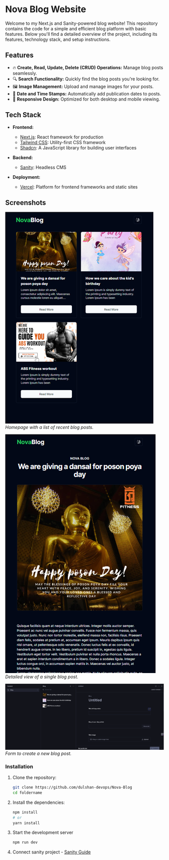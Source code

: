 # Nova Blog Website

Welcome to my Next.js and Sanity-powered blog website! This repository contains the code for a simple and efficient blog platform with basic features. Below you'll find a detailed overview of the project, including its features, technology stack, and setup instructions.

## Features

- 🔥 **Create, Read, Update, Delete (CRUD) Operations:** Manage blog posts seamlessly.
- 🔍 **Search Functionality:** Quickly find the blog posts you're looking for.
- 🖼️ **Image Management:** Upload and manage images for your posts.
- 📅 **Date and Time Stamps:** Automatically add publication dates to posts.
- 📱 **Responsive Design:** Optimized for both desktop and mobile viewing.

## Tech Stack

- **Frontend:**
  - [Next.js](https://nextjs.org/): React framework for production
  - [Tailwind CSS](https://tailwindcss.com/): Utility-first CSS framework
  - [Shadcn](https://ui.shadcn.com/): A JavaScript library for building user interfaces

- **Backend:**
  - [Sanity](https://www.sanity.io/): Headless CMS

- **Deployment:**
  - [Vercel](https://vercel.com/): Platform for frontend frameworks and static sites

## Screenshots

![Home Page](screenshots/home.png)
*Homepage with a list of recent blog posts.*

![Single Post](screenshots/single_post.png)
*Detailed view of a single blog post.*

![Create Post](screenshots/create_post.png)
*Form to create a new blog post.*

### Installation

1. Clone the repository:
    ```bash
    git clone https://github.com/dulshan-devops/Nova-Blog
    cd foldername
    ```

2. Install the dependencies:
    ```bash
    npm install
    # or
    yarn install
    ```

3. Start the development server
    ```bash
    npm run dev
    ```

4. Connect sanity project - 
    [Sanity Guide](https://www.sanity.io/learn/course/day-one-with-sanity-studio/bringing-content-to-a-next-js-front-end)
